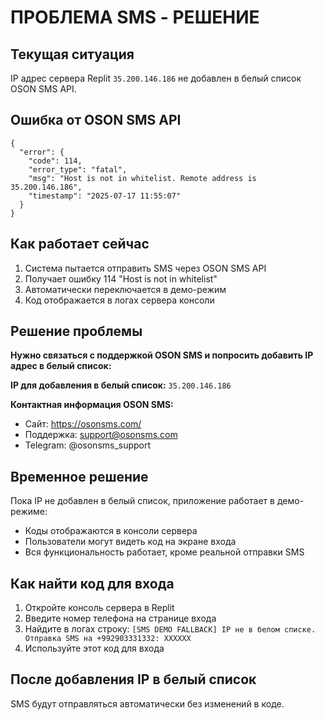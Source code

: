 # ПРОБЛЕМА SMS - РЕШЕНИЕ

## Текущая ситуация
IP адрес сервера Replit `35.200.146.186` не добавлен в белый список OSON SMS API.

## Ошибка от OSON SMS API
```
{
  "error": {
    "code": 114,
    "error_type": "fatal", 
    "msg": "Host is not in whitelist. Remote address is 35.200.146.186",
    "timestamp": "2025-07-17 11:55:07"
  }
}
```

## Как работает сейчас
1. Система пытается отправить SMS через OSON SMS API
2. Получает ошибку 114 "Host is not in whitelist"
3. Автоматически переключается в демо-режим
4. Код отображается в логах сервера консоли

## Решение проблемы
**Нужно связаться с поддержкой OSON SMS и попросить добавить IP адрес в белый список:**

**IP для добавления в белый список:** `35.200.146.186`

**Контактная информация OSON SMS:**
- Сайт: https://osonsms.com/
- Поддержка: support@osonsms.com
- Telegram: @osonsms_support

## Временное решение
Пока IP не добавлен в белый список, приложение работает в демо-режиме:
- Коды отображаются в консоли сервера
- Пользователи могут видеть код на экране входа
- Вся функциональность работает, кроме реальной отправки SMS

## Как найти код для входа
1. Откройте консоль сервера в Replit
2. Введите номер телефона на странице входа
3. Найдите в логах строку: `[SMS DEMO FALLBACK] IP не в белом списке. Отправка SMS на +992903331332: XXXXXX`
4. Используйте этот код для входа

## После добавления IP в белый список
SMS будут отправляться автоматически без изменений в коде.